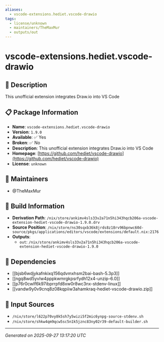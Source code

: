 ```yaml
---
aliases:
  - vscode-extensions.hediet.vscode-drawio
tags:
  - license/unknown
  - maintainers/TheMaxMur
  - outputs/out
---
```


# vscode-extensions.hediet.vscode-drawio

## 📝 Description

This unofficial extension integrates Draw.io into VS Code

## 📋 Package Information

- **Name**: `vscode-extensions.hediet.vscode-drawio`
- **Version**: `1.9.0`
- **Available**: ✅ Yes
- **Broken**: ✅ No
- **Description**: This unofficial extension integrates Draw.io into VS Code
- **Homepage**: [https://github.com/hediet/vscode-drawio](https://github.com/hediet/vscode-drawio)
- **License**: `unknown`
## 👥 Maintainers

- @TheMaxMur


## 🔧 Build Information

- **Derivation Path**: `/nix/store/ankimv4sls33v2a71n5hi343hqcb206a-vscode-extension-hediet-vscode-drawio-1.9.0.drv`
- **Source Position**: `/nix/store/ns30sqxb36k8jrds8z18rv96bpnwc60d-source/pkgs/applications/editors/vscode/extensions/default.nix:2176`
- **Outputs**:
  - `out`:  `/nix/store/ankimv4sls33v2a71n5hi343hqcb206a-vscode-extension-hediet-vscode-drawio-1.9.0`

## 🔗 Dependencies

- [[bjsb6wdjykafnkixq156qdvmxhsm2bai-bash-5.3p3]]
- [[ngq8wd5yvlw4pppkwmrgkpsrfydh12x4-unzip-6.0]]
- [[p76r0cwlf6k97ibprrpfd8xw0r8wc3nx-stdenv-linux]]
- [[vandw9y0v9cnq8z08kqpiiw3ahamkraq-hediet-vscode-drawio.zip]]

## 📁 Input Sources

- `/nix/store/l622p70vy8k5sh7y5wizi5f2mic6ynpg-source-stdenv.sh`
- `/nix/store/shkw4qm9qcw5sc5n1k5jznc83ny02r39-default-builder.sh`

---
*Generated on 2025-09-27 13:17:20 UTC*
